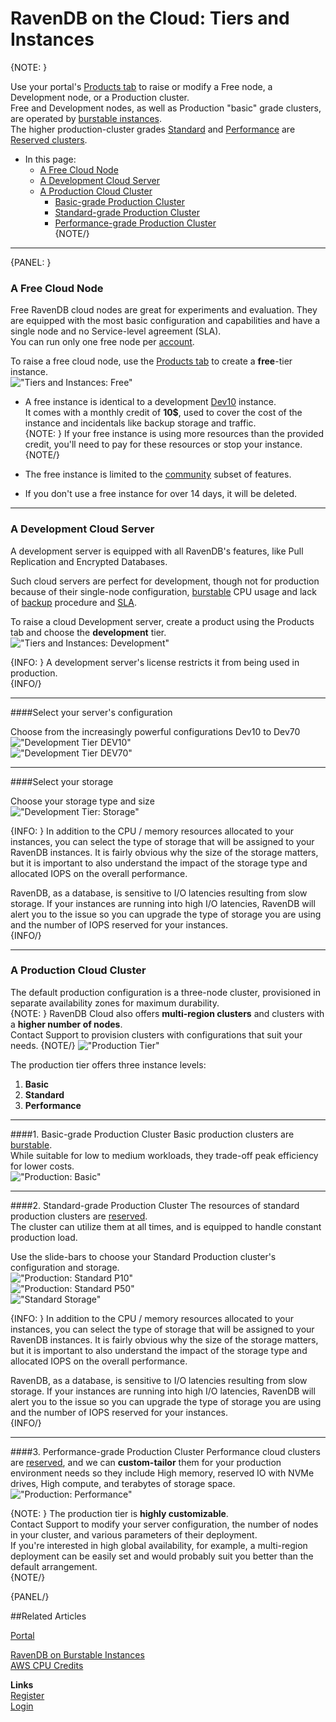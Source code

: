 # RavenDB on the Cloud: Tiers and Instances

{NOTE: }

Use your portal's [Products tab](../cloud/portal/cloud-portal-products-tab) to raise or modify 
a Free node, a Development node, or a Production cluster.  
Free and Development nodes, as well as Production "basic" grade clusters, are operated by 
[burstable instances](../cloud/cloud-overview#burstable-vs.-reserved-clusters).  
The higher production-cluster grades [Standard](../cloud/cloud-instances#standard-grade-production-cluster) 
and [Performance](../cloud/cloud-instances#performance-grade-production-cluster) are 
[Reserved clusters](../cloud/cloud-overview#burstable-vs.-reserved-clusters).  

* In this page:  
    * [A Free Cloud Node](../cloud/cloud-instances#a-free-cloud-node)  
    * [A Development Cloud Server](../cloud/cloud-instances#a-development-cloud-server)  
    * [A Production Cloud Cluster](../cloud/cloud-instances#a-production-cloud-cluster)  
       - [Basic-grade Production Cluster](../cloud/cloud-instances#basic-grade-production-cluster)  
       - [Standard-grade Production Cluster](../cloud/cloud-instances#standard-grade-production-cluster)  
       - [Performance-grade Production Cluster](../cloud/cloud-instances#performance-grade-production-cluster)  
{NOTE/}

---

{PANEL: }

### A Free Cloud Node  

Free RavenDB cloud nodes are great for experiments and evaluation. They are equipped with the 
most basic configuration and capabilities and have a single node and no Service-level agreement (SLA).  
You can run only one free node per [account](../cloud/cloud-overview#your-account).  

To raise a free cloud node, use the [Products tab](../cloud/portal/cloud-portal-products-tab) 
to create a **free**-tier instance.  
!["Tiers and Instances: Free"](images\tiers-and-instances-001-free.png "Tiers and Instances: Free")  

* A free instance is identical to a development [Dev10](../cloud/cloud-instances#a-development-cloud-server) instance.  
  It comes with a monthly credit of **10$**, used to cover the cost of the instance and incidentals like backup storage 
  and traffic.  
  {NOTE: }
  If your free instance is using more resources than the provided credit, you'll need to pay for these resources or stop your instance. 
  {NOTE/}

* The free instance is limited to the [community](https://ravendb.net/buy) subset of features.  

* If you don't use a free instance for over 14 days, it will be deleted.  

---

### A Development Cloud Server  

A development server is equipped with all RavenDB's features, like Pull Replication and Encrypted Databases.  

Such cloud servers are perfect for development, though not for production because of their single-node configuration, 
[burstable](../cloud/cloud-overview#burstable-instances) CPU usage and lack of 
[backup](../cloud/cloud-backup-and-restore#cloud-backup) procedure and [SLA](../cloud/portal/cloud-portal-support-tab#support-entitlement).  

To raise a cloud Development server, create a product using the Products tab and choose the **development** tier.  
!["Tiers and Instances: Development"](images\tiers-and-instances-002-development.png "Tiers and Instances: Development")  
  

{INFO: }
A development server's license restricts it from being used in production.  
{INFO/}

---
  
####Select your server's configuration  
  
Choose from the increasingly powerful configurations Dev10 to Dev70  
!["Development Tier DEV10"](images\tiers-and-instances-0021-development-dev10.png "Development Tier DEV10")  
!["Development Tier DEV70"](images\tiers-and-instances-0022-development-dev70.png "Development Tier DEV70")  

---

####Select your storage  

Choose your storage type and size  
!["Development Tier: Storage"](images\tiers-and-instances-0023-development-storage.png "Development Tier: Storage")  

{INFO: }
In addition to the CPU / memory resources allocated to your instances, you can select the type of storage that will 
be assigned to your RavenDB instances. It is fairly obvious why the size of the storage matters, but it is important 
to also understand the impact of the storage type and allocated IOPS on the overall performance.  

RavenDB, as a database, is sensitive to I/O latencies resulting from slow storage. If your instances are running into 
high I/O latencies, RavenDB will alert you to the issue so you can upgrade the type of storage you are using and the 
number of IOPS reserved for your instances.  
{INFO/}

---

### A Production Cloud Cluster  

The default production configuration is a three-node cluster, provisioned in separate 
availability zones for maximum durability.  
{NOTE: }
RavenDB Cloud also offers **multi-region clusters** and clusters with a **higher number of nodes**.  
Contact Support to provision clusters with configurations that suit your needs.
{NOTE/}
!["Production Tier"](images\tiers-and-instances-003-production.png "Production Tier")  

The production tier offers three instance levels:  
1. **Basic**  
2. **Standard**  
3. **Performance**  
  
---
  
####1. Basic-grade Production Cluster
Basic production clusters are [burstable](../cloud/cloud-overview#burstable-instances).  
While suitable for low to medium workloads, they trade-off peak efficiency for lower costs.  
!["Production: Basic"](images\tiers-and-instances-0031-production-basic.png "Production: Basic")  

---

####2. Standard-grade Production Cluster
The resources of standard production clusters are [reserved](../cloud/cloud-overview#reserved-clusters).  
The cluster can utilize them at all times, and is equipped to handle constant production load.  

Use the slide-bars to choose your Standard Production cluster's configuration and storage.  
!["Production: Standard P10"](images\tiers-and-instances-0032-production-standard-P10.png "Production: Standard P10")  
!["Production: Standard P50"](images\tiers-and-instances-0033-production-standard-P50.png "Production: Standard P50")  
!["Standard Storage"](images\tiers-and-instances-0034-production-standard-storage.png "Standard Storage")  

{INFO: }
In addition to the CPU / memory resources allocated to your instances, you can select the type of storage that will 
be assigned to your RavenDB instances. It is fairly obvious why the size of the storage matters, but it is important 
to also understand the impact of the storage type and allocated IOPS on the overall performance.  

RavenDB, as a database, is sensitive to I/O latencies resulting from slow storage. If your instances are running into 
high I/O latencies, RavenDB will alert you to the issue so you can upgrade the type of storage you are using and the 
number of IOPS reserved for your instances.  
{INFO/}

---

####3. Performance-grade Production Cluster
Performance cloud clusters are [reserved](../cloud/cloud-overview#reserved-clusters), and we can 
**custom-tailor** them for your production environment needs so they include High memory, reserved IO with NVMe drives, 
High compute, and terabytes of storage space.  
!["Production: Performance"](images\tiers-and-instances-0034-production-performance.png "Production: Performance")  

{NOTE: }
The production tier is **highly customizable**.  
Contact Support to modify your server configuration, the number of nodes in your cluster, 
and various parameters of their deployment.  
If you're interested in high global availability, for example, a multi-region deployment 
can be easily set and would probably suit you better than the default arrangement.  
{NOTE/}

{PANEL/}


##Related Articles
  
[Portal](../cloud/portal/cloud-portal)  
  
[RavenDB on Burstable Instances](https://ayende.com/blog/187681-B/running-ravendb-on-burstable-cloud-instances)  
[AWS CPU Credits](https://docs.aws.amazon.com/AWSEC2/latest/UserGuide/burstable-credits-baseline-concepts.html)  

**Links**  
[Register]( https://cloud.ravendb.net/user/register)  
[Login]( https://cloud.ravendb.net/user/login)  
